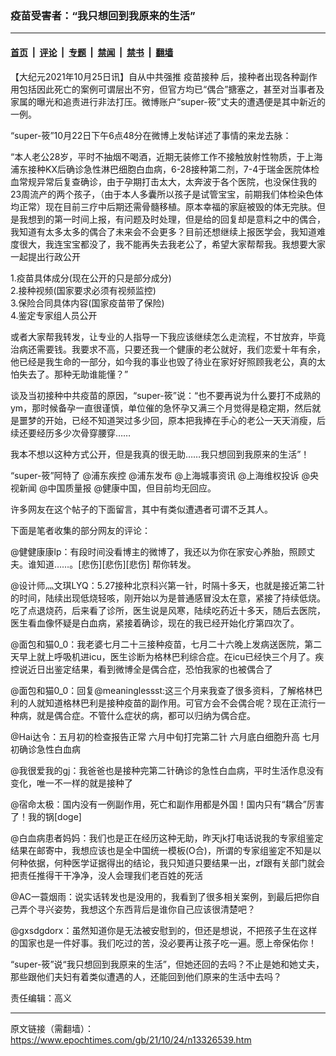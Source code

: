 ### 疫苗受害者：“我只想回到我原来的生活”

---

#### [首页](../../../..?n13326539) &nbsp;|&nbsp; [评论](../../../../../epoch-comment?n13326539) &nbsp;|&nbsp; [专题](../../../../../epoch-special?n13326539) &nbsp;|&nbsp; [禁闻](../../../../../epoch-news?n13326539) &nbsp;|&nbsp; [禁书](../../../../../books?n13326539) &nbsp;|&nbsp; [翻墙](https://github.com/gfw-breaker/nogfw/blob/master/README.md?n13326539)


<div class="post_content" id="artbody" itemprop="articleBody">
 <!-- article content begin -->
 <p>
  【大纪元2021年10月25日讯】自从中共强推
  <ok href="https://www.epochtimes.com/gb/tag/%E7%96%AB%E8%8B%97%E6%8E%A5%E7%A7%8D.html">
   疫苗接种
  </ok>
  后，接种者出现各种副作用包括因此死亡的案例可谓层出不穷，但官方均已“偶合”搪塞之，甚至对当事者及家属的曝光和追责进行非法打压。微博账户“super-筱”丈夫的遭遇便是其中新近的一例。
 </p>
 <p>
  “super-筱”10月22日下午6点48分在微博上发帖详述了事情的来龙去脉：
 </p>
 <p>
  “本人老公28岁，平时不抽烟不喝酒，近期无装修工作不接触放射性物质，于上海浦东接种KX后确诊急性淋巴细胞白血病，6-28接种第二剂，7-4于瑞金医院体检血常规异常后复查确诊，由于孕期打击太大，太奔波于各个医院，也没保住我的23周流产的两个孩子，（由于本人多囊所以孩子是试管宝宝，前期我们体检染色体均正常）现在目前三疗中后期还需骨髓移植。原本幸福的家庭被毁的体无完肤。但是我想到的第一时间上报，有问题及时处理，但是给的回复却是意料之中的偶合，我知道有太多太多的偶合了未来会不会更多？目前还想继续上报医学会，我知道难度很大，我连宝宝都没了，我不能再失去我老公了，希望大家帮帮我。我想要大家一起提出行政公开
 </p>
 <p>
  1.疫苗具体成分(现在公开的只是部分成分)
  <br/>
  2.接种视频(国家要求必须有视频监控)
  <br/>
  3.保险合同具体内容(国家疫苗带了保险)
  <br/>
  4.鉴定专家组人员公开
 </p>
 <p>
  或者大家帮我转发，让专业的人指导一下我应该继续怎么走流程，不甘放弃，毕竟治病还需要钱。我要求不高，只要还我一个健康的老公就好，我们恋爱十年有余，他已经是我生命的一部分，如今我的事业也毁了待业在家好好照顾我老公，真的太怕失去了。那种无助谁能懂？”
 </p>
 <p>
  谈及当初接种中共疫苗的原因，“super-筱”说：“也不要再说为什么要打不成熟的ym，那时候备孕一直很谨慎，单位催的急怀孕又满三个月觉得是稳定期，然后就是噩梦的开始，已经不知道哭过多少回，原本把我捧在手心的老公一天天消瘦，后续还要经历多少次骨穿腰穿……
 </p>
 <p>
  我本不想以这种方式公开，但是我真的很无助……我只想回到我原来的生活”！
 </p>
 <p>
  “super-筱”阿特了 @浦东疾控 @浦东发布 @上海城事资讯 @上海维权投诉 @央视新闻 @中国质量报 @健康中国，但目前均无回应。
 </p>
 <p>
  许多网友在这个帖子的下面留言，其中有类似遭遇者可谓不乏其人。
 </p>
 <p>
  下面是笔者收集的部分网友的评论：
 </p>
 <p>
  @健健康康lp：有段时间没看博主的微博了，我还以为你在家安心养胎，照顾丈夫。谁知道……。[悲伤][悲伤][悲伤] 帮你转发。
 </p>
 <p>
  @设计师灬文琪LYQ：5.27接种北京科兴第一针，时隔十多天，也就是接近第二针的时间，陆续出现低烧轻咳，刚开始以为是普通感冒没太在意，紧接了持续低烧。吃了点退烧药，后来看了诊所，医生说是风寒，陆续吃药近十多天，随后去医院，医生看血像怀疑是白血病，紧接着确诊，现在的我已经开始化疗第四次了。
 </p>
 <p>
  @面包和猫0_0：我老婆七月二十三接种疫苗，七月二十六晚上发病送医院，第二天早上就上呼吸机进icu，医生诊断为格林巴利综合症。在icu已经快三个月了。疾控说近日出鉴定结果，看到微博全是偶合症，恐怕我家的也被偶合了
 </p>
 <p>
  @面包和猫0_0：回复@meaninglessst:这三个月来我查了很多资料，了解格林巴利的人就知道格林巴利是接种疫苗的副作用。可官方会不会偶合呢？现在正流行一种病，就是偶合症。不管什么症状的病，都可以归纳为偶合症。
 </p>
 <p>
  @Hai达令：五月初的检查报告正常 六月中旬打完第二针 六月底白细胞升高 七月初确诊急性白血病
 </p>
 <p>
  @我很爱我的gj：我爸爸也是接种完第二针确诊的急性白血病，平时生活作息没有变化，唯一不一样的就是接种了
 </p>
 <p>
  @宿命太极：国内没有一例副作用，死亡和副作用都是外国！国内只有“耦合”厉害了！我的锅[doge]
 </p>
 <p>
  @白血病患者妈妈：我们也是正在经历这种无助，昨天jk打电话说我的专家组鉴定结果在邮寄中，我想应该也是全中国统一模板(O合)，所谓的专家组鉴定不知是以何种依据，何种医学证据得出的结论，我只知道只要结果一出，zf跟有关部门就会把责任推得干干净净，没人会理我们老百姓的死活
 </p>
 <p>
  @AC一蓑烟雨：说实话转发也是没用的，我看到了很多相关案例，到最后把你自己弄个寻兴姿势，我想这个东西背后是谁你自己应该很清楚吧？
 </p>
 <p>
  @gxsdgdorx：虽然知道你是无法被安慰到的，但还是想说，不把孩子生在这样的国家也是一件好事。我们吃过的苦，没必要再让孩子吃一遍。愿上帝保佑你！
 </p>
 <p>
  “super-筱”说“我只想回到我原来的生活”，但她还回的去吗？不止是她和她丈夫，那些跟他们夫妇有着类似遭遇的人，还能回到他们原来的生活中去吗？
 </p>
 <p>
  责任编辑：高义
 </p>
 <!-- article content end -->
 <div id="below_article_ad">
 </div>
</div>


---

原文链接（需翻墙）：https://www.epochtimes.com/gb/21/10/24/n13326539.htm